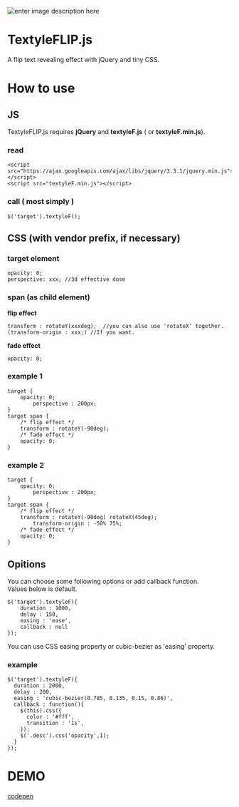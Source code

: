 ![enter image description here](https://user-images.githubusercontent.com/38127448/51084054-3a60bf00-1767-11e9-9683-3dd3e2907d11.gif)

# TextyleFLIP.js

A flip text revealing effect with jQuery and tiny CSS.

# How to use

## JS

TextyleFLIP.js requires **jQuery** and **textyleF.js** ( or **textyleF.min.js**).  

### read

	<script src="https://ajax.googleapis.com/ajax/libs/jquery/3.3.1/jquery.min.js"></script>
	<script src="textyleF.min.js"></script>
	
### call ( most simply )

	$('target').textyleF();

## CSS (with vendor prefix, if necessary)

 ### target element  

	opacity: 0;  
	perspective: xxx; //3d effective dose

### span (as child element)

 **flip effect**  
 
	transform : rotateY(xxxdeg);  //you can also use 'rotateX' together.  
	(transform-origin : xxx;) //If you want.  
    	
 **fade effect**  
 
	opacity: 0;

### example 1
    target {
    	opacity: 0;
			perspective : 200px;
    }
    target span {
    	/* flip effect */
    	transform : rotateY(-90deg);
    	/* fade effect */
    	opacity: 0;
    }

### example 2
    target {
    	opacity: 0;
			perspective : 200px;
    }
    target span {
    	/* flip effect */
    	transform : rotateY(-90deg) rotateX(45deg);
			transform-origin : -50% 75%;
    	/* fade effect */
    	opacity: 0;
    }

## Opitions

You can choose some following options or add callback function.  
Values below is default.

	$('target').textyleF({
		duration : 1000,
		delay : 150,
		easing : 'ease',
		callback : null
	});

You can use CSS easing property or cubic-bezier as 'easing' property.

### example

    $('target').textyleF({
      duration : 2000,
      delay : 200,
      easing : 'cubic-bezier(0.785, 0.135, 0.15, 0.86)',
      callback : function(){
        $(this).css({
          color : '#fff',
          transition : '1s',
        });
        $('.desc').css('opacity',1);
      }
    });

# DEMO

 [codepen](https://codepen.io/mycreatesite/pen/OrZVem)